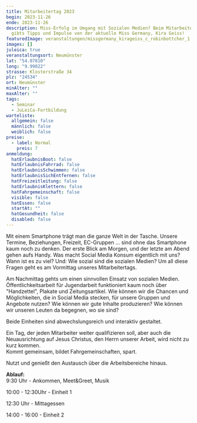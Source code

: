 ```yaml
---
title: Mitarbeitertag 2023
begin: 2023-11-26
ende: 2023-11-26
description: Miss-Erfolg im Umgang mit Sozialen Medien? Beim Mitarbeitertag
  gibts Tipps und Impulse von der aktuelle Miss Germany, Kira Geiss!
featuredImage: veranstaltungen/missgermany_kirageiss_c_robinbottcher_1.jpg
images: []
juleica: true
veranstaltungsort: Neumünster
lat: "54.07810"
long: "9.99022"
strasse: Klosterstraße 34
plz: "24534"
ort: Neumünster
minAlter: ""
maxAlter: ""
tags:
  - Seminar
  - JuLeiCa-Fortbildung
warteliste:
  allgemein: false
  männlich: false
  weiblich: false
preise:
  - label: Normal
    preis: 7
anmeldung:
  hatErlaubnisBoot: false
  hatErlaubnisFahrrad: false
  hatErlaubnisSchwimmen: false
  hatErlaubnisSichEntfernen: false
  hatFreizeitleitung: false
  hatErlaubnisKlettern: false
  hatFahrgemeinschaft: false
  visible: false
  hatEssen: false
  startAt: ""
  hatGesundheit: false
  disabled: false
---
```

Mit einem Smartphone trägt man die ganze Welt in der Tasche. Unsere Termine, Beziehungen, Freizeit, EC-Gruppen ... sind ohne das Smartphone kaum noch zu denken. Der erste Blick am Morgen, und der letzte am Abend gehen aufs Handy. Was macht Social Media Konsum eigentlich mit uns? Wann ist es zu viel? Und: Wie sozial sind die sozialen Medien? Um all diese Fragen geht es am Vormittag unseres Mitarbeitertags. 

Am Nachmittag gehts um einen sinnvollen Einsatz von sozialen Medien. Öffentlichkeitsarbeit für Jugendarbeit funktioniert kaum noch über "Handzettel", Plakate und Zeitungsartikel. Wie können wir die Chancen und Möglichkeiten, die in Social Media stecken, für unsere Gruppen und Angebote nutzen? Wie können wir gute Inhalte produzieren? Wie können wir unseren Leuten da begegnen, wo sie sind?

Beide Einheiten sind abwechslungsreich und interaktiv gestaltet. 

Ein Tag, der jeden Mitarbeiter weiter qualifizieren soll, aber auch die Neuausrichtung auf Jesus Christus, den Herrn unserer Arbeit, wird nicht zu kurz kommen.\
Kommt gemeinsam, bildet Fahrgemeinschaften, spart.

Nutzt und genießt den Austausch über die Arbeitsbereiche hinaus.

**Ablauf:**\
9:30 Uhr - Ankommen, Meet&Greet, Musik

10:00 - 12:30Uhr - Einheit 1

12:30 Uhr - Mittagessen

14:00 - 16:00 - Einheit 2